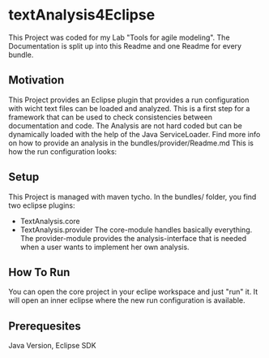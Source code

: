 # textAnalysis4Eclipse
This Project was coded for my Lab "Tools for agile modeling". The Documentation is split up into this Readme and one Readme for every bundle.

## Motivation
This Project provides an Eclipse plugin that provides a run configuration with wicht text files can be loaded and analyzed. This is a first step for a framework that can be used to check consistencies between documentation and code. The Analysis are not hard coded but can be dynamically loaded with the help of the Java ServiceLoader. Find more info on how to provide an analysis in the bundles/provider/Readme.md
This is how the run configuration looks:


## Setup
This Project is managed with maven tycho. In the bundles/ folder, you find two eclipse plugins:
- TextAnalysis.core
- TextAnalysis.provider
The core-module handles basically everything. The provider-module provides the analysis-interface that is needed when a user wants to implement her own analysis.

## How To Run
You can open the core project in your eclipe workspace and just "run" it. It will open an inner eclipse where the new run configuration is available.

## Prerequesites
Java Version, Eclipse SDK
